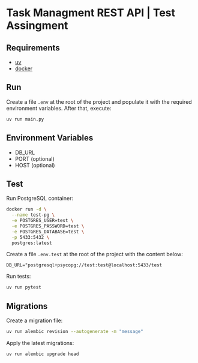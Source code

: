 # Task Managment REST API | Test Assingment

## Requirements

- [uv](https://docs.astral.sh/uv/)
- [docker](https://www.docker.com/)

## Run

Create a file `.env` at the root of the project and populate it with the required environment variables. After that, execute:

```bash
uv run main.py
```

## Environment Variables

- DB_URL
- PORT (optional)
- HOST (optional)

## Test

Run PostgreSQL container:
```bash
docker run -d \
  --name test-pg \
  -e POSTGRES_USER=test \
  -e POSTGRES_PASSWORD=test \
  -e POSTGRES_DATABASE=test \
  -p 5433:5432 \
  postgres:latest
```

Create a file `.env.test` at the root of the project with the content below:
```env
DB_URL="postgresql+psycopg://test:test@localhost:5433/test
```

Run tests:
```bash
uv run pytest
```

## Migrations
Create a migration file:
```bash
uv run alembic revision --autogenerate -m "message"
```
Apply the latest migrations:
```bash
uv run alembic upgrade head
```




